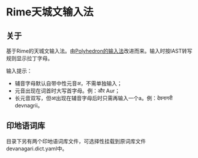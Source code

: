 # Rime天城文输入法

## 关于
基于Rime的天城文输入法。由[Polyhedron的输入法](https://github.com/biopolyhedron/rime-devanagari)改进而来。输入时按IAST转写规则显示拉丁字母。

输入提示：
- 辅音字母默认自带中性元音अ，不需单独输入；
- 元音出现在词首时大写首字母。例：और Aur；
- 长元音双写，但आ出现在辅音字母后时只需再输入一个a。例：देवनागरी devnagrii。

## 印地语词库
目录下另有两个印地语词库文件，可选择性挂载到原词库文件devanagari.dict.yaml中。
